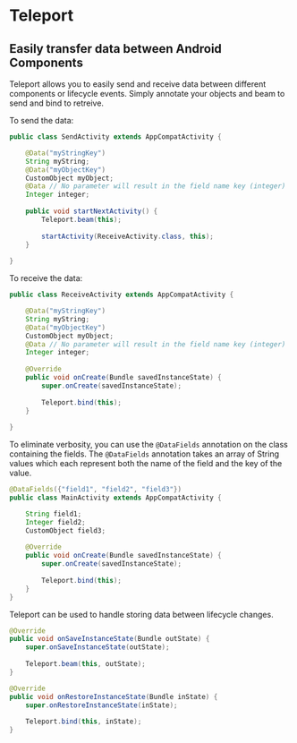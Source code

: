 # Teleport

## Easily transfer data between Android Components

Teleport allows you to easily send and receive data between different components or lifecycle events. Simply annotate your objects and beam to send and bind to retreive. 

To send the data:

```java
public class SendActivity extends AppCompatActivity {

    @Data("myStringKey")
    String myString;
    @Data("myObjectKey")
    CustomObject myObject;
    @Data // No parameter will result in the field name key (integer)
    Integer integer;
    
    public void startNextActivity() {
        Teleport.beam(this);
        
        startActivity(ReceiveActivity.class, this);
    }
    
}
``` 

To receive the data:

```java
public class ReceiveActivity extends AppCompatActivity {

    @Data("myStringKey")
    String myString;
    @Data("myObjectKey")
    CustomObject myObject;
    @Data // No parameter will result in the field name key (integer)
    Integer integer;
    
    @Override
    public void onCreate(Bundle savedInstanceState) {
        super.onCreate(savedInstanceState);
        
        Teleport.bind(this);
    }
    
}
```

To eliminate verbosity, you can use the `@DataFields` annotation on the class containing the fields. The `@DataFields` annotation takes an array of String values which each represent both the name of the field and the key of the value.

```java
@DataFields({"field1", "field2", "field3"})
public class MainActivity extends AppCompatActivity {

    String field1;
    Integer field2;
    CustomObject field3;
    
    @Override
    public void onCreate(Bundle savedInstanceState) {
        super.onCreate(savedInstanceState);
        
        Teleport.bind(this);
    }
}
```

Teleport can be used to handle storing data between lifecycle changes. 

```java
@Override
public void onSaveInstanceState(Bundle outState) {
    super.onSaveInstanceState(outState);
    
    Teleport.beam(this, outState);
}

@Override
public void onRestoreInstanceState(Bundle inState) {
    super.onRestoreInstanceState(inState);
    
    Teleport.bind(this, inState);
}
```
